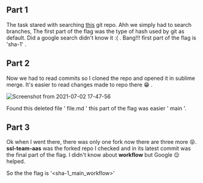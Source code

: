 ## Part 1

The task stared with searching [this](https://github.com/jsahil730/Assignment/tree/develop/folder) git repo. Ahh we simply had to search branches, The first part of the flag was the type of hash used by git as default. Did a google search didn't know it :( . Bang!!! first part of the flag is 'sha-1' . 

## Part 2

Now we had to read commits so I cloned the repo and opened it in sublime merge. It's easier to read changes made to repo there​ :grin: ​. 

![Screenshot from 2021-07-02 17-47-56](https://github.com/geekyuttu/csec-convener-assignment/blob/main/task1/Screenshot%20from%202021-07-02%2017-47-56.png)

Found this deleted file ' file.md ' this part of the flag was easier ' main '.

## Part 3

Ok when I went there, there was only one fork now there are three more :stuck_out_tongue_closed_eyes:. **ssl-team-aas** was the  forked repo I checked and in its latest commit was the final part of the flag. I didn't know about **workflow** but Google :relieved: helped. 

So the  the flag is '<sha-1_main_workflow>' 

